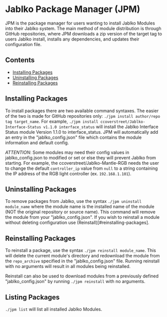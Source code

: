 # Jablko Package Manager (JPM)

JPM is the package manager for users wanting to install Jablko Modules into their Jablko system. The main method of module distribution is through GitHub repositories, where JPM downloads a zip version of the target tag to users Jablko install, installs any dependencies, and updates their configuration file.

## Contents
- [Installing Packages](#installing-packages)
- [Uninstalling Packages](#uninstalling-packages)
- [Reinstalling Packages](#reinstalling-packages)

## Installing Packages

To install packages there are two available command syntaxes. The easier of the two is made for GitHub repositories only: `./jpm install author/repo tag target_name`. For example, `./jpm install ccoverstreet/Jablko-Interface-Status v1.1.0 interface_status` will install the Jablko Interface Status module Version 1.1.0 to interface_status. JPM will automatically add an entry in the "jablko_config.json" file which contains the module information and default config. 

*ATTENTION*: Some modules may need their config values in jablko_config.json to modified or set or else they will prevent Jablko from starting. For example, the ccoverstreet/Jablko-Mantle-RGB needs the user to change the default `controller_ip` value from `null` to a string containing the IP address of the RGB light controller (ex. `192.168.1.101`).

## Uninstalling Packages

To remove packages from Jablko, use the syntax `./jpm uninstall module_name` where the module name is the installed name of the module (NOT the original repository or source name). This command will remove the module from your "jablko_config.json". If you wish to reinstall a module without deleting configuration use (Reinstall)[#reinstalling-packages].

## Reinstalling Packages

To reinstall a package, use the syntax `./jpm reinstall module_name`. This will delete the current module's directory and redownload the module from the `repo_archive` specified in the "jablko_config.json" file. Running reinstall with no arguments will result in all modules being reinstalled.

Reinstall can also be used to download modules from a previously defined "jablko_config.json" by running `./jpm reinstall` with no arguments.

## Listing Packages

`./jpm list` will list all installed Jablko Modules.
